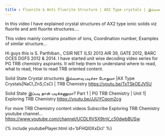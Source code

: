 ```yaml
---
title : Fluorite & Anti Fluorite Structure | AX2 Type crystals | இவ்வளவு படிச்சா போதுமா | TRB Chemistry
---
```


In this video I have explained crystal structures of AX2 type ionic solids viz fluorite and anti fluorite structures.... 


This video mainly contains 
position of ions,
Coordination number,
Examples of similar structure...


Hi guys this is S. Parthiban., CSIR NET (LS) 2013 AIR 39, GATE 2012, BARC OCES DGFS 2012 & 2014. I have started unit wise decoding video series for PG TRB chemistry aspirants. It will help them to understand where to read, what to read, How to read TRB oriented content.


Solid State Crystal structures இவ்வளவு படிச்சா போதுமா |AX Type Crystals|NaCl,ZnS,CsCl | TRB Chemistry
https://youtu.be/TxTSkOEJV5U

Solid State இப்படி தான் படிக்கணுமா? Part 1 | PG TRB Chemistry | Unit 1| Exploring TRB Chemistry
https://youtu.be/JJUYCqom2cg

For more TRB Chemistry content videos Subscribe Exploring TRB Chemistry youtube channel... https://www.youtube.com/channel/UCDLfIVSX9tnV_c50dwbBUSw



{% include youtubePlayer.html id='bFHQl0XxDcI' %}
